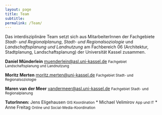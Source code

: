 ```yaml
---
layout: page
title: Team
subtitle:
permalink: /Team/
---
```


Das interdisziplinäre Team setzt sich aus MitarbeiterInnen der Fachgebiete *Stadt- und Regionalplanung*, *Stadt- und Regionalsoziologie* und *Landschaftsplanung und Landnutzung* am Fachbereich 06 (Architektur, Stadtplanung, Landschaftsplanung) der Universität Kassel zusammen.

**Daniel Münderlein** <a href="mailto:muenderlein@asl.uni-kassel.de">muenderlein@asl.uni-kassel.de</a>  <small>Fachgebiet Landschaftsplanung und Landnutzung</small>

**Moritz Merten** <a href="mailto:moritz.merten@uni-kassel.de">moritz.merten@uni-kassel.de</a>  <small>Fachgebiet Stadt- und Regionalsoziologie</small>

**Maren van der Meer** <a href="mailto:vandermeer@asl.uni-kassel.de">vandermeer@asl.uni-kassel.de</a>  <small>Fachgebiet Stadt- und Regionalplanung</small>


**TutorInnen:** Jens Eligehausen <small>GIS Koordination</small> * Michael Velimirov <small>App und IT</small> * Anne Freitag <small>Online und Social-Media-Koordination</small>
